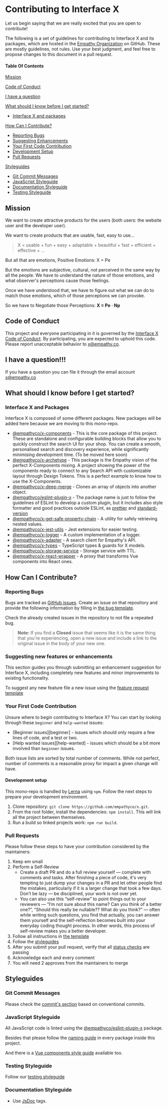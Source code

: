 # Contributing to Interface X

Let us begin saying that we are really excited that you are open to contribute!

The following is a set of guidelines for contributing to Interface X and its packages, which are hosted in the
[Empathy Organization](https://github.com/empathyco) on GitHub. These are mostly guidelines, not rules.
Use your best judgment, and feel free to propose changes to this document in a pull request.

#### Table Of Contents

[Mission](#mission)

[Code of Conduct](#code-of-conduct)

[I have a question](#i-have-a-question)

[What should I know before I get started?](#what-should-i-know-before-i-get-started)

- [Interface X and packages](#interface-x-and-packages)

[How Can I Contribute?](#how-can-i-contribute)

- [Reporting Bugs](#reporting-bugs)
- [Suggesting Enhancements](#suggesting-new-features-or-enhancements)
- [Your First Code Contribution](#your-first-code-contribution)
- [Development Setup](#development-setup)
- [Pull Requests](#pull-requests)

[Styleguides](#styleguides)

- [Git Commit Messages](#git-commit-messages)
- [JavaScript Styleguide](#javascript-styleguide)
- [Documentation Styleguide](#documentation-styleguide)
- [Testing Styleguide](#testing-styleguide)

## Mission

We want to create attractive products for the users (both users: the website user and the developer user).

We want to create products that are usable, fast, easy to use...

> X = usable + fun + easy + adaptable + beautiful + fast + efficient + effective + ...

But all that are emotions, Positive Emotions: X = Pe

But the emotions are subjective, cultural, not perceived in the same way by all the people. We have to understand the nature of those
emotions, and what observer's perceptions cause those feelings.

Once we have understood that, we have to figure out what we can do to match those emotions, which of those perceptions we can provoke.

So we have to Negotiate those Perceptions: **X = Pe · Np**

## Code of Conduct

This project and everyone participating in it is governed by the [Interface X Code of Conduct](CODE_OF_CONDUCT.md). By participating, you are
expected to uphold this code. Please report unacceptable behavior to [x@empathy.co](mailto:x@empathy.co).

## I have a question!!!

If you have a question you can file it through the email account [x@empathy.co](mailto:x@empathy.com)

## What should I know before I get started?

### Interface X and Packages

Interface X is composed of some different packages. New packages will be added here because we are moving to this mono-repo.

- [@empathyco/x-components](https://github.com/empathyco/x/tree/main/packages/x-components) - This is the core package of this project.
  These are standalone and configurable building blocks that allow you to quickly construct the search UI for your shop.
  You can create a smooth, personalised search and discovery experience, while significantly minimising development time. (To be moved here soon)
- [@empathyco/x-archetype](https://github.com/empathyco/x-archetype) - This package is the Empathy vision of the
  perfect X-Components mixing. A project showing the power of the components ready to connect to any Search API with customizable layout through Design Tokens.
  This is a perfect example to know how to use the X-Components.
- [@empathyco/x-deep-merge](/packages/deep-merge) - Clones an array of objects into another object.
- [@empathyco/eslint-plugin-x](/packages/eslint-plugin-x) - The package name is just to follow the
  guidelines of ESLint to develop a custom plugin, but it includes also style formatter and good practices outside ESLint, as
  [prettier](https://prettier.io/) and [standard-version](https://github.com/conventional-changelog/standard-version)
- [@empathyco/x-get-safe-property-chain](/packages/get-safe-property-chain) - A utility for safely retrieving nested values.
- [@empathyco/x-jest-utils](/packages/jest-utils) - Jest extensions for easier testing.
- [@empathyco/x-logger](/packages/logger) - A custom implementation of a logger.
- [@empathyco/x-adapter](/packages/search-adapter) - A search client for Empathy's API.
- [@empathyco/x-types](/packages/search-types) - TypeScript types & guards for X models.
- [@empathyco/x-storage-service](/packages/storage-service) - Storage service with TTL.
- [@empathyco/x-react-wrapper](/packages/react-wrapper) - A proxy that transforms Vue components into React ones.

## How Can I Contribute?

### Reporting Bugs

Bugs are tracked as [GitHub issues](https://guides.github.com/features/issues/). Create an issue on that repository and provide the following information by filling in [the bug template](./ISSUE_TEMPLATE/bug_report.md).

Check the already created issues in the repository to not file a repeated bug.

> **Note:** If you find a **Closed** issue that seems like it is the same thing that you're experiencing, open a new issue and include a link to the original issue in the body of your new one.

### Suggesting new features or enhancements

This section guides you through submitting an enhancement suggestion for Interface X, including completely new features and minor improvements to existing functionality.

To suggest any new feature file a new issue using the [feature request template](./ISSUE_TEMPLATE/feature_request.md)

### Your First Code Contribution

Unsure where to begin contributing to Interface X? You can start by looking through these `beginner` and `help-wanted` issues:

- [Beginner issues][beginner] - issues which should only require a few lines of code, and a test or two.
- [Help wanted issues][help-wanted] - issues which should be a bit more involved than `beginner` issues.

Both issue lists are sorted by total number of comments. While not perfect, number of comments is a reasonable proxy for impact a given change will have.

#### Development setup

This mono-repo is handled by [Lerna](https://github.com/lerna/lerna) using `npm`. Follow the next steps to prepare your
development environment.

1. Clone repository: `git clone https://github.com/empathyco/x.git`.
2. From the root folder, install the dependencies: `npm install`. This will link all the project between themselves.
3. Run a build so linked projects work: `npm run build`.

### Pull Requests

Please follow these steps to have your contribution considered by the maintainers:

1. Keep em small
2. Perform a Self-Review
   - Create a draft PR and do a full review yourself — complete with comments and tasks.
     After finishing a piece of code, it's very tempting to just dump your changes in a PR and let other people find the mistakes,
     particularly if it is a larger change that took a few days. Don’t be lazy — be disciplined, your work is not over yet.
   - You can also use this “self-review” to point things out to your reviewers — “I’m not sure about this name? Can you think of a better one?”,
     “Should this really be nullable?? What do you think?” — often while writing such questions, you find that actually, you can answer them yourself
     and the self-reflection becomes built into your everyday coding thought process. In other words, this process of self-review makes you a better developer.
3. Follow all instructions in [the template](./PULL_REQUEST_TEMPLATE.md)
4. Follow the [styleguides](#styleguides)
5. After you submit your pull request, verify that all [status checks](https://help.github.com/articles/about-status-checks/) are passing
6. Acknowledge each and every comment
7. You will need 2 approves from the maintainers to merge

## Styleguides

### Git Commit Messages

Please check the [commit's section](./contributing/commits.md) based on conventional commits.

### JavaScript Styleguide

All JavaScript code is linted using the [@empathyco/eslint-plugin-x](https://github.com/empathyco/x/tree/main/packages/eslint-plugin-x) package.

Besides that please follow the [naming guide](./contributing/base-naming.md) in every package inside this project.

And there is a [Vue components style guide](./contributing/components.md) available too.

### Testing Styleguide

Follow our [testing styleguide](./contributing/tests.md)

### Documentation Styleguide

- Use [JsDoc](https://github.com/jsdoc/jsdoc) tags.
